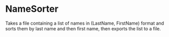# NameSorter
Takes a file containing a list of names in (LastName, FirstName) format and sorts them by last name and then first name, then exports the list to a file.
